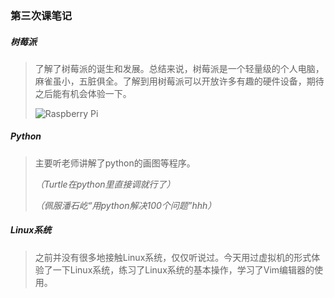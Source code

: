 ### 第三次课笔记

##### 树莓派

> ​		了解了树莓派的诞生和发展。总结来说，树莓派是一个轻量级的个人电脑，麻雀虽小，五脏俱全。了解到用树莓派可以开放许多有趣的硬件设备，期待之后能有机会体验一下。
>
> ![Raspberry Pi](https://s1.ax1x.com/2020/03/27/GPT36g.jpg)

##### Python

> 主要听老师讲解了python的画图等程序。
>
> *（Turtle在python里直接调就行了）*
>
> *（佩服潘石屹“用python解决100个问题”hhh）*

##### 	Linux系统

> ​		之前并没有很多地接触Linux系统，仅仅听说过。今天用过虚拟机的形式体验了一下Linux系统，练习了Linux系统的基本操作，学习了Vim编辑器的使用。